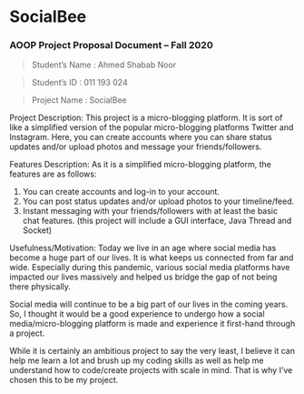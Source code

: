 # SocialBee
### AOOP Project Proposal Document – Fall 2020


> Student’s Name	: Ahmed Shabab Noor 

> Student’s ID		: 011 193 024

> Project Name	: SocialBee

Project Description: This project is a micro-blogging platform. It is sort of like a simplified version of the popular micro-blogging platforms Twitter and Instagram.
Here, you can create accounts where you can share status updates and/or upload photos and message your friends/followers.

Features Description: As it is a simplified micro-blogging platform, the features are as follows:
1.	You can create accounts and log-in to your account.
2.	You can post status updates and/or upload photos to your timeline/feed.
3.	Instant messaging with your friends/followers with at least the basic chat features. 
(this project will include a GUI interface, Java Thread and Socket)

Usefulness/Motivation: Today we live in an age where social media has become a huge part of our lives. It is what keeps us connected from far and wide. Especially during this pandemic, various social media platforms have impacted our lives massively and helped us bridge the gap of not being there physically.

Social media will continue to be a big part of our lives in the coming years. So, I thought it would be a good experience to undergo how a social media/micro-blogging platform is made and experience it first-hand through a project.

While it is certainly an ambitious project to say the very least, I believe it can help me learn a lot and brush up my coding skills as well as help me understand how to code/create projects with scale in mind. That is why I’ve chosen this to be my project. 
